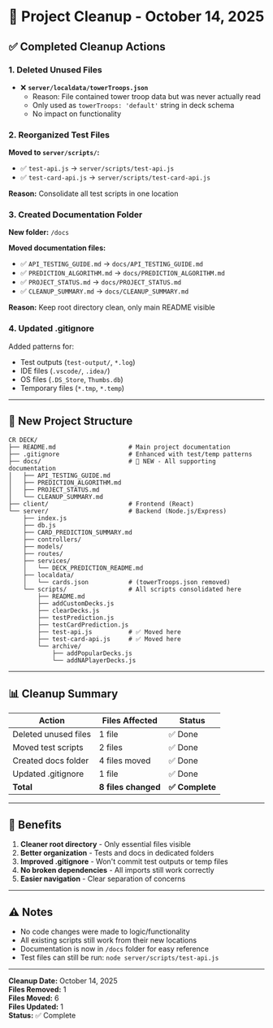 # 🧹 Project Cleanup - October 14, 2025

## ✅ Completed Cleanup Actions

### 1. Deleted Unused Files
- ❌ **`server/localdata/towerTroops.json`**
  - Reason: File contained tower troop data but was never actually read
  - Only used as `towerTroops: 'default'` string in deck schema
  - No impact on functionality

### 2. Reorganized Test Files
**Moved to `server/scripts/`:**
- ✅ `test-api.js` → `server/scripts/test-api.js`
- ✅ `test-card-api.js` → `server/scripts/test-card-api.js`
  
**Reason:** Consolidate all test scripts in one location

### 3. Created Documentation Folder
**New folder:** `/docs`

**Moved documentation files:**
- ✅ `API_TESTING_GUIDE.md` → `docs/API_TESTING_GUIDE.md`
- ✅ `PREDICTION_ALGORITHM.md` → `docs/PREDICTION_ALGORITHM.md`
- ✅ `PROJECT_STATUS.md` → `docs/PROJECT_STATUS.md`
- ✅ `CLEANUP_SUMMARY.md` → `docs/CLEANUP_SUMMARY.md`

**Reason:** Keep root directory clean, only main README visible

### 4. Updated .gitignore
Added patterns for:
- Test outputs (`test-output/`, `*.log`)
- IDE files (`.vscode/`, `.idea/`)
- OS files (`.DS_Store`, `Thumbs.db`)
- Temporary files (`*.tmp`, `*.temp`)

---

## 📁 New Project Structure

```
CR DECK/
├── README.md                    # Main project documentation
├── .gitignore                   # Enhanced with test/temp patterns
├── docs/                        # 📁 NEW - All supporting documentation
│   ├── API_TESTING_GUIDE.md
│   ├── PREDICTION_ALGORITHM.md
│   ├── PROJECT_STATUS.md
│   └── CLEANUP_SUMMARY.md
├── client/                      # Frontend (React)
└── server/                      # Backend (Node.js/Express)
    ├── index.js
    ├── db.js
    ├── CARD_PREDICTION_SUMMARY.md
    ├── controllers/
    ├── models/
    ├── routes/
    ├── services/
    │   └── DECK_PREDICTION_README.md
    ├── localdata/
    │   └── cards.json           # (towerTroops.json removed)
    └── scripts/                 # All scripts consolidated here
        ├── README.md
        ├── addCustomDecks.js
        ├── clearDecks.js
        ├── testPrediction.js
        ├── testCardPrediction.js
        ├── test-api.js          # ✅ Moved here
        ├── test-card-api.js     # ✅ Moved here
        └── archive/
            ├── addPopularDecks.js
            └── addNAPlayerDecks.js
```

---

## 📊 Cleanup Summary

| Action | Files Affected | Status |
|--------|----------------|--------|
| Deleted unused files | 1 file | ✅ Done |
| Moved test scripts | 2 files | ✅ Done |
| Created docs folder | 4 files moved | ✅ Done |
| Updated .gitignore | 1 file | ✅ Done |
| **Total** | **8 files changed** | **✅ Complete** |

---

## 🎯 Benefits

1. **Cleaner root directory** - Only essential files visible
2. **Better organization** - Tests and docs in dedicated folders
3. **Improved .gitignore** - Won't commit test outputs or temp files
4. **No broken dependencies** - All imports still work correctly
5. **Easier navigation** - Clear separation of concerns

---

## ⚠️ Notes

- No code changes were made to logic/functionality
- All existing scripts still work from their new locations
- Documentation is now in `/docs` folder for easy reference
- Test files can still be run: `node server/scripts/test-api.js`

---

**Cleanup Date:** October 14, 2025  
**Files Removed:** 1  
**Files Moved:** 6  
**Files Updated:** 1  
**Status:** ✅ Complete
